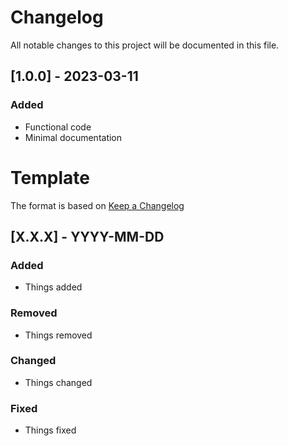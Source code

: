 # Changelog

All notable changes to this project will be documented in this file.

## [1.0.0] - 2023-03-11
### Added
- Functional code
- Minimal documentation

# Template

The format is based on [Keep a Changelog](https://keepachangelog.com/en/1.0.0/)

## [X.X.X] - YYYY-MM-DD
### Added 
- Things added

### Removed
- Things removed

### Changed
- Things changed

### Fixed
- Things fixed